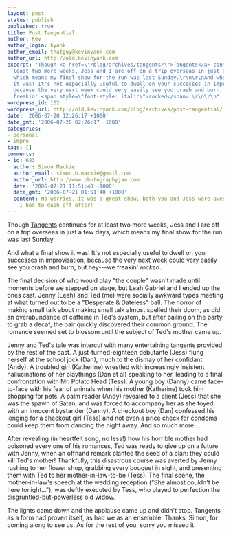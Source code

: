 ```yaml
---
layout: post
status: publish
published: true
title: Post Tangential
author: Kev
author_login: kyank
author_email: thatguy@kevinyank.com
author_url: http://old.kevinyank.com
excerpt: "Though <a href=\"/blog/archives/tangents/\">Tangents</a> continues for at
  least two more weeks, Jess and I are off on a trip overseas in just a few days,
  which means my final show for the run was last Sunday.\r\n\r\nAnd what a final show
  it was! It's not especially useful to dwell on your successes in improvisation,
  because the very next week could very easily see you crash and burn, but hey---we
  freakin' <span style=\"font-style: italic\">rocked</span>.\r\n\r\n"
wordpress_id: 102
wordpress_url: http://old.kevinyank.com/blog/archives/post-tangential/
date: '2006-07-20 12:26:17 +1000'
date_gmt: '2006-07-20 02:26:17 +1000'
categories:
- personal
- impro
tags: []
comments:
- id: 683
  author: Simon Mackie
  author_email: simon.h.mackie@gmail.com
  author_url: http://www.photographyjam.com
  date: '2006-07-21 11:51:40 +1000'
  date_gmt: '2006-07-21 01:51:40 +1000'
  content: No worries, it was a great show, both you and Jess were awesome :-) Sorry
    I had to dash off after!
---
```

<p>Though <a href="/blog/archives/tangents/">Tangents</a> continues for at least two more weeks, Jess and I are off on a trip overseas in just a few days, which means my final show for the run was last Sunday.</p>
<p>And what a final show it was! It's not especially useful to dwell on your successes in improvisation, because the very next week could very easily see you crash and burn, but hey---we freakin' <span style="font-style: italic">rocked</span>.</p>
<p><a id="more"></a><a id="more-102"></a>The final decision of who would play "the couple" wasn't made until moments before we stepped on stage, but Leah Gabriel and I ended up the ones cast. Jenny (Leah) and Ted (me) were socially awkward types meeting at what turned out to be a "Desperate & Dateless" ball. The horror of making small talk about making small talk almost spelled their doom, as did an overabundance of caffeine in Ted's system, but after bailing on the party to grab a decaf, the pair quickly discovered their common ground. The romance seemed set to blossom until the subject of Ted's mother came up.</p>
<p>Jenny and Ted's tale was intercut with many entertaining tangents provided by the rest of the cast. A just-turned-eighteen debutante (Jess) flung herself at the school jock (Dan), much to the dismay of her confidant (Andy). A troubled girl (Katherine) wrestled with increasingly insistent hallucinations of her playthings (Dan et al) speaking to her, leading to a final confrontation with Mr. Potato Head (Tess). A young boy (Danny) came face-to-face with his fear of animals when his mother (Katherine) took him shopping for pets. A palm reader (Andy) revealed to a client (Jess) that she was the spawn of Satan, and was forced to accompany her as she toyed with an innocent bystander (Danny). A checkout boy (Dan) confessed his longing for a checkout girl (Tess) and not even a price check for condoms could keep them from dancing the night away. And so much more...</p>
<p>After revealing (in heartfelt song, no less!) how his horrible mother had poisoned every one of his romances, Ted was ready to give up on a future with Jenny, when an offhand remark planted the seed of a plan: they could kill Ted's mother! Thankfully, this disastrous course was averted by Jenny rushing to her flower shop, grabbing every bouquet in sight, and presenting them with Ted to her mother-in-law-to-be (Tess). The final scene, the mother-in-law's speech at the wedding reception (“She almost couldn't be here tonight..."), was deftly executed by Tess, who played to perfection the disgruntled-but-powerless old widow.</p>
<p>The lights came down and the applause came up and didn't stop. Tangents as a form had proven itself, as had we as an ensemble. Thanks, Simon, for coming along to see us. As for the rest of you, sorry you missed it.</p>
